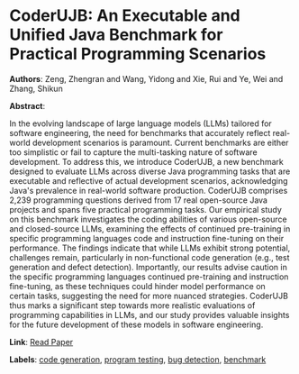 # CoderUJB: An Executable and Unified Java Benchmark for Practical Programming Scenarios

**Authors**: Zeng, Zhengran and Wang, Yidong and Xie, Rui and Ye, Wei and Zhang, Shikun

**Abstract**:

In the evolving landscape of large language models (LLMs) tailored for software engineering, the need for benchmarks that accurately reflect real-world development scenarios is paramount. Current benchmarks are either too simplistic or fail to capture the multi-tasking nature of software development. To address this, we introduce CoderUJB, a new benchmark designed to evaluate LLMs across diverse Java programming tasks that are executable and reflective of actual development scenarios, acknowledging Java's prevalence in real-world software production. CoderUJB comprises 2,239 programming questions derived from 17 real open-source Java projects and spans five practical programming tasks. Our empirical study on this benchmark investigates the coding abilities of various open-source and closed-source LLMs, examining the effects of continued pre-training in specific programming languages code and instruction fine-tuning on their performance. The findings indicate that while LLMs exhibit strong potential, challenges remain, particularly in non-functional code generation (e.g., test generation and defect detection). Importantly, our results advise caution in the specific programming languages continued pre-training and instruction fine-tuning, as these techniques could hinder model performance on certain tasks, suggesting the need for more nuanced strategies. CoderUJB thus marks a significant step towards more realistic evaluations of programming capabilities in LLMs, and our study provides valuable insights for the future development of these models in software engineering.

**Link**: [Read Paper](https://doi.org/10.1145/3650212.3652115)

**Labels**: [code generation](../../labels/code_generation.md), [program testing](../../labels/program_testing.md), [bug detection](../../labels/bug_detection.md), [benchmark](../../labels/benchmark.md)
